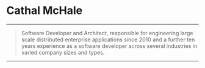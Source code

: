 # Cathal McHale

----

> Software Developer and Architect, responsible for engineering large scale distributed enterprise applications since 2010 and a further ten years experience as a software developer across several industries in varied company sizes and types.

----
